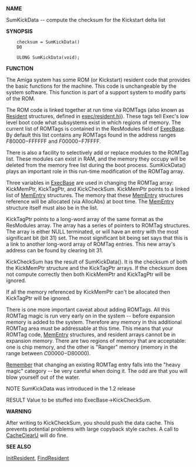 
**NAME**

SumKickData -- compute the checksum for the Kickstart delta list

**SYNOPSIS**

```
    checksum = SumKickData()
    D0

    ULONG SumKickData(void);

```
**FUNCTION**

The Amiga system has some ROM (or Kickstart) resident code that
provides the basic functions for the machine.  This code is
unchangeable by the system software.  This function is part of a
support system to modify parts of the ROM.

The ROM code is linked together at run time via ROMTags (also known
as [Resident](Resident) structures, defined in [exec/resident.h)](exec/resident.h)).  These tags tell
Exec's low level boot code what subsystems exist in which regions of
memory.  The current list of ROMTags is contained in the ResModules
field of [ExecBase](ExecBase).  By default this list contains any ROMTags found
in the address ranges $F80000-$FFFFFF and $F00000-$F7FFFF.

There is also a facility to selectively add or replace modules to the
ROMTag list.  These modules can exist in RAM, and the memory they
occupy will be deleted from the memory free list during the boot
process.  SumKickData() plays an important role in this run-time
modification of the ROMTag array.

Three variables in [ExecBase](ExecBase) are used in changing the ROMTag array:
KickMemPtr, KickTagPtr, and KickCheckSum. KickMemPtr points to a
linked list of [MemEntry](MemEntry) structures. The memory that these [MemEntry](MemEntry)
structures reference will be allocated (via AllocAbs) at boot time.
The [MemEntry](MemEntry) structure itself must also be in the list.

KickTagPtr points to a long-word array of the same format as the
ResModules array.  The array has a series of pointers to ROMTag
structures.  The array is either NULL terminated, or will have an
entry with the most significant bit (bit 31) set.  The most
significant bit being set says that this is a link to another
long-word array of ROMTag entries.  This new array's address can be
found by clearing bit 31.

KickCheckSum has the result of SumKickData().  It is the checksum of
both the KickMemPtr structure and the KickTagPtr arrays.  If the
checksum does not compute correctly then both KickMemPtr and
KickTagPtr will be ignored.

If all the memory referenced by KickMemPtr can't be allocated then
KickTagPtr will be ignored.

There is one more important caveat about adding ROMTags. All this
ROMTag magic is run very early on in the system -- before expansion
memory is added to the system. Therefore any memory in this
additional ROMTag area must be addressable at this time. This means
that your ROMTag code, [MemEntry](MemEntry) structures, and resident arrays
cannot be in expansion memory.  There are two regions of memory that
are acceptable:  one is chip memory, and the other is &#034;Ranger&#034; memory
(memory in the range between $C00000-$D80000).

[Remember](Remember) that changing an existing ROMTag entry falls into the
&#034;heavy magic&#034; category -- be very careful when doing it.  The odd are
that you will blow yourself out of the water.

NOTE
SumKickData was introduced in the 1.2 release

RESULT
Value to be stuffed into ExecBase-&#062;KickCheckSum.

**WARNING**

After writing to KickCheckSum, you should push the data cache.
This prevents potential problems with large copyback style caches.
A call to [CacheClearU](CacheClearU) will do fine.

**SEE ALSO**

[InitResident](InitResident), [FindResident](FindResident)
